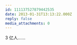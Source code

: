 ```yaml
---
id: 111137527879442535
date: 2013-01-31T13:13:22.000Z
reply: false
media_attachments: 0
---
```


3 亿人……

